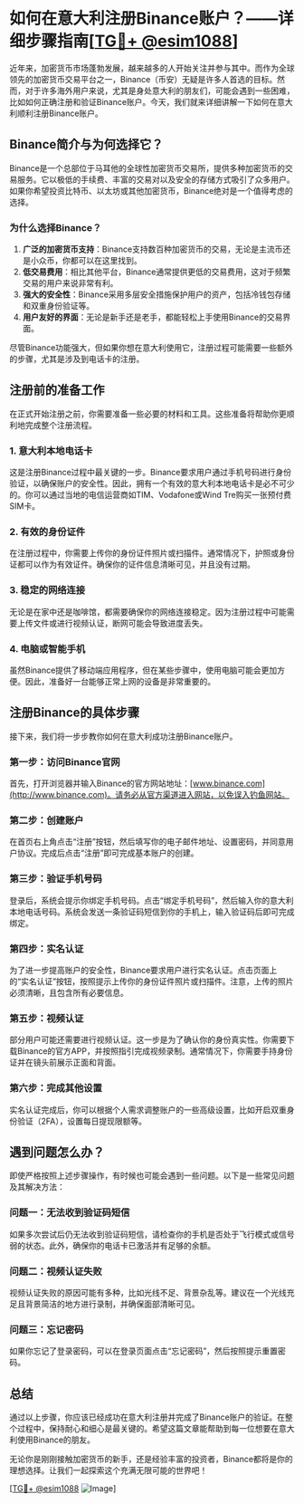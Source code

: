 # 如何在意大利注册Binance账户？——详细步骤指南[[TG💪+ @esim1088](https://t.me/s/esim1088)]

近年来，加密货币市场蓬勃发展，越来越多的人开始关注并参与其中。而作为全球领先的加密货币交易平台之一，Binance（币安）无疑是许多人首选的目标。然而，对于许多海外用户来说，尤其是身处意大利的朋友们，可能会遇到一些困难，比如如何正确注册和验证Binance账户。今天，我们就来详细讲解一下如何在意大利顺利注册Binance账户。

## Binance简介与为何选择它？

Binance是一个总部位于马耳他的全球性加密货币交易所，提供多种加密货币的交易服务。它以极低的手续费、丰富的交易对以及安全的存储方式吸引了众多用户。如果你希望投资比特币、以太坊或其他加密货币，Binance绝对是一个值得考虑的选择。

### 为什么选择Binance？
1. **广泛的加密货币支持**：Binance支持数百种加密货币的交易，无论是主流币还是小众币，你都可以在这里找到。
2. **低交易费用**：相比其他平台，Binance通常提供更低的交易费用，这对于频繁交易的用户来说非常有利。
3. **强大的安全性**：Binance采用多层安全措施保护用户的资产，包括冷钱包存储和双重身份验证等。
4. **用户友好的界面**：无论是新手还是老手，都能轻松上手使用Binance的交易界面。

尽管Binance功能强大，但如果你想在意大利使用它，注册过程可能需要一些额外的步骤，尤其是涉及到电话卡的注册。

## 注册前的准备工作

在正式开始注册之前，你需要准备一些必要的材料和工具。这些准备将帮助你更顺利地完成整个注册流程。

### 1. 意大利本地电话卡
这是注册Binance过程中最关键的一步。Binance要求用户通过手机号码进行身份验证，以确保账户的安全性。因此，拥有一个有效的意大利本地电话卡是必不可少的。你可以通过当地的电信运营商如TIM、Vodafone或Wind Tre购买一张预付费SIM卡。

### 2. 有效的身份证件
在注册过程中，你需要上传你的身份证件照片或扫描件。通常情况下，护照或身份证都可以作为有效证件。确保你的证件信息清晰可见，并且没有过期。

### 3. 稳定的网络连接
无论是在家中还是咖啡馆，都需要确保你的网络连接稳定。因为注册过程中可能需要上传文件或进行视频认证，断网可能会导致进度丢失。

### 4. 电脑或智能手机
虽然Binance提供了移动端应用程序，但在某些步骤中，使用电脑可能会更加方便。因此，准备好一台能够正常上网的设备是非常重要的。

## 注册Binance的具体步骤

接下来，我们将一步步教你如何在意大利成功注册Binance账户。

### 第一步：访问Binance官网
首先，打开浏览器并输入Binance的官方网站地址：[www.binance.com](http://www.binance.com)。请务必从官方渠道进入网站，以免误入钓鱼网站。

### 第二步：创建账户
在首页右上角点击“注册”按钮，然后填写你的电子邮件地址、设置密码，并同意用户协议。完成后点击“注册”即可完成基本账户的创建。

### 第三步：验证手机号码
登录后，系统会提示你绑定手机号码。点击“绑定手机号码”，然后输入你的意大利本地电话号码。系统会发送一条验证码短信到你的手机上，输入验证码后即可完成绑定。

### 第四步：实名认证
为了进一步提高账户的安全性，Binance要求用户进行实名认证。点击页面上的“实名认证”按钮，按照提示上传你的身份证件照片或扫描件。注意，上传的照片必须清晰，且包含所有必要信息。

### 第五步：视频认证
部分用户可能还需要进行视频认证。这一步是为了确认你的身份真实性。你需要下载Binance的官方APP，并按照指引完成视频录制。通常情况下，你需要手持身份证并在镜头前展示正面和背面。

### 第六步：完成其他设置
实名认证完成后，你可以根据个人需求调整账户的一些高级设置，比如开启双重身份验证（2FA），设置每日提现限额等。

## 遇到问题怎么办？

即使严格按照上述步骤操作，有时候也可能会遇到一些问题。以下是一些常见问题及其解决方法：

### 问题一：无法收到验证码短信
如果多次尝试后仍无法收到验证码短信，请检查你的手机是否处于飞行模式或信号弱的状态。此外，确保你的电话卡已激活并有足够的余额。

### 问题二：视频认证失败
视频认证失败的原因可能有多种，比如光线不足、背景杂乱等。建议在一个光线充足且背景简洁的地方进行录制，并确保面部清晰可见。

### 问题三：忘记密码
如果你忘记了登录密码，可以在登录页面点击“忘记密码”，然后按照提示重置密码。

## 总结

通过以上步骤，你应该已经成功在意大利注册并完成了Binance账户的验证。在整个过程中，保持耐心和细心是最关键的。希望这篇文章能帮助到每一位想要在意大利使用Binance的朋友。

无论你是刚刚接触加密货币的新手，还是经验丰富的投资者，Binance都将是你的理想选择。让我们一起探索这个充满无限可能的世界吧！

[[TG💪+ @esim1088](https://t.me/s/esim1088) ![Image](https://i.postimg.cc/4NQfJmqS/Snipaste-2025-05-13-00-14-12.png)]